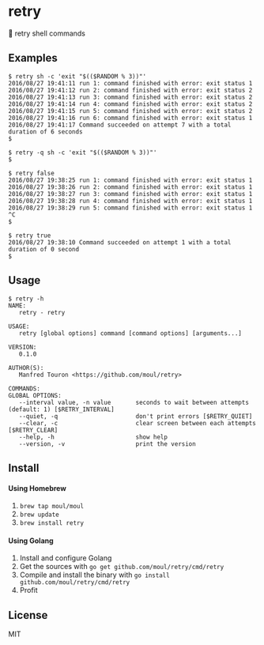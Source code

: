 # retry
:shell: retry shell commands

## Examples

```console
$ retry sh -c 'exit "$(($RANDOM % 3))"'
2016/08/27 19:41:11 run 1: command finished with error: exit status 1
2016/08/27 19:41:12 run 2: command finished with error: exit status 2
2016/08/27 19:41:13 run 3: command finished with error: exit status 2
2016/08/27 19:41:14 run 4: command finished with error: exit status 2
2016/08/27 19:41:15 run 5: command finished with error: exit status 2
2016/08/27 19:41:16 run 6: command finished with error: exit status 1
2016/08/27 19:41:17 Command succeeded on attempt 7 with a total duration of 6 seconds
$
```

```console
$ retry -q sh -c 'exit "$(($RANDOM % 3))"'
$
```

```console
$ retry false
2016/08/27 19:38:25 run 1: command finished with error: exit status 1
2016/08/27 19:38:26 run 2: command finished with error: exit status 1
2016/08/27 19:38:27 run 3: command finished with error: exit status 1
2016/08/27 19:38:28 run 4: command finished with error: exit status 1
2016/08/27 19:38:29 run 5: command finished with error: exit status 1
^C
$
```

```console
$ retry true
2016/08/27 19:38:10 Command succeeded on attempt 1 with a total duration of 0 second
$
```

## Usage

```console
$ retry -h
NAME:
   retry - retry

USAGE:
   retry [global options] command [command options] [arguments...]

VERSION:
   0.1.0

AUTHOR(S):
   Manfred Touron <https://github.com/moul/retry>

COMMANDS:
GLOBAL OPTIONS:
   --interval value, -n value      	seconds to wait between attempts (default: 1) [$RETRY_INTERVAL]
   --quiet, -q 			            don't print errors [$RETRY_QUIET]
   --clear, -c                      clear screen between each attempts [$RETRY_CLEAR]
   --help, -h  			            show help
   --version, -v       		        print the version
```

## Install

#### Using Homebrew

1. `brew tap moul/moul`
2. `brew update`
3. `brew install retry`

#### Using Golang

1. Install and configure Golang
2. Get the sources with `go get github.com/moul/retry/cmd/retry`
3. Compile and install the binary with `go install github.com/moul/retry/cmd/retry`
4. Profit

## License

MIT
